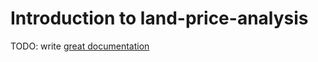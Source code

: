 # Introduction to land-price-analysis

TODO: write [great documentation](http://jacobian.org/writing/what-to-write/)
